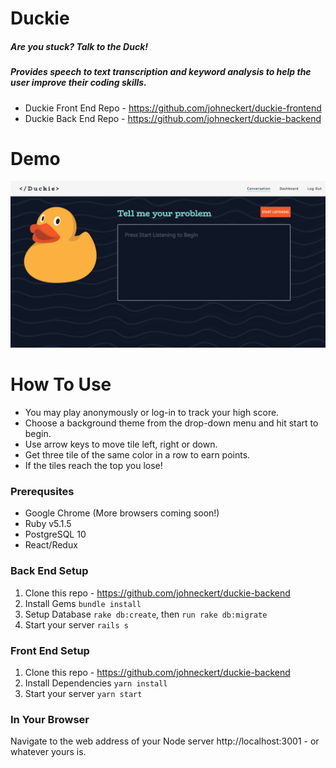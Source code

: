 # Duckie

##### Are you stuck? Talk to the Duck!

##### Provides speech to text transcription and keyword analysis to help the user improve their coding skills.

* Duckie Front End Repo - https://github.com/johneckert/duckie-frontend
* Duckie Back End Repo - https://github.com/johneckert/duckie-backend

# Demo

![Duckie](Duckie.png)

<!-- [Watch Demo on Youtube](https://www.youtube.com/watch?v=https://youtu.be/Dc_FGiS7ZEU) -->

# How To Use

* You may play anonymously or log-in to track your high score.
* Choose a background theme from the drop-down menu and hit start to begin.
* Use arrow keys to move tile left, right or down.
* Get three tile of the same color in a row to earn points.
* If the tiles reach the top you lose!

### Prerequsites

* Google Chrome (More browsers coming soon!)
* Ruby v5.1.5
* PostgreSQL 10
* React/Redux

### Back End Setup

1.  Clone this repo - https://github.com/johneckert/duckie-backend
2.  Install Gems `bundle install`
3.  Setup Database `rake db:create`, then `run rake db:migrate`
4.  Start your server `rails s`

### Front End Setup

1.  Clone this repo - https://github.com/johneckert/duckie-backend
2.  Install Dependencies `yarn install`
3.  Start your server `yarn start`

### In Your Browser

Navigate to the web address of your Node server http://localhost:3001 - or whatever yours is.
